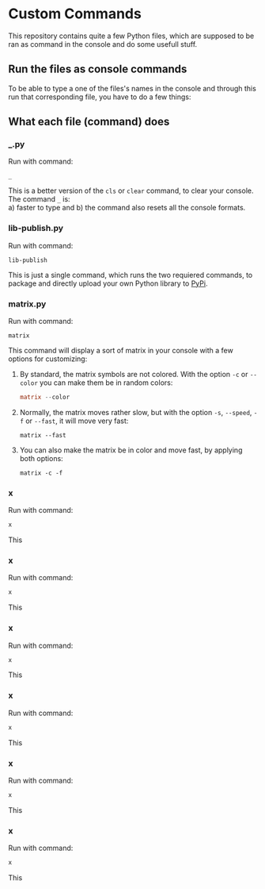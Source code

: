# Custom Commands
This repository contains quite a few Python files, which are supposed to be ran as command in the console and do some usefull stuff.

## Run the files as console commands
To be able to type a one of the files's names in the console and through this run that corresponding file, you have to do a few things:<br>

## What each file (command) does

### _.py
Run with command:
```fish
_
```
This is a better version of the `cls` or `clear` command, to clear your console. The command `_` is:<br>
a) faster to type and
b) the command also resets all the console formats.

### lib-publish.py
Run with command:
```fish
lib-publish
```
This is just a single command, which runs the two requiered commands, to package and directly upload your own Python library to [PyPi](https://pypi.org/).
### matrix.py
Run with command:
```fish
matrix
```
This command will display a sort of matrix in your console with a few options for customizing:
1. By standard, the matrix symbols are not colored. With the option `-c` or `--color` you can make them be in random colors:
   
   ```boo
   matrix --color
   ```
3. Normally, the matrix moves rather slow, but with the option `-s`, `--speed`, `-f` or `--fast`, it will move very fast:
   
   ```ahk
   matrix --fast
   ```
3. You can also make the matrix be in color and move fast, by applying both options:

   ```ahk
   matrix -c -f
   ```

### x
Run with command:
```ps
x
```
This 

### x
Run with command:
```ps
x
```
This 

### x
Run with command:
```ps
x
```
This 

### x
Run with command:
```ps
x
```
This 

### x
Run with command:
```ps
x
```
This 

### x
Run with command:
```ps
x
```
This 
